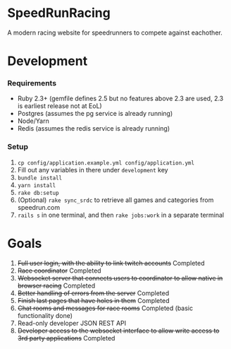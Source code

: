 # SpeedRunRacing

A modern racing website for speedrunners to compete against eachother.

# Development

### Requirements
- Ruby 2.3+ (gemfile defines 2.5 but no features above 2.3 are used, 2.3 is earliest release not at EoL)
- Postgres (assumes the pg service is already running)
- Node/Yarn
- Redis (assumes the redis service is already running)

### Setup
1. `cp config/application.example.yml config/application.yml`
2. Fill out any variables in there under `development` key
3. `bundle install`
4. `yarn install`
5. `rake db:setup`
6. (Optional) `rake sync_srdc` to retrieve all games and categories from speedrun.com
7. `rails s` in one terminal, and then `rake jobs:work` in a separate terminal

# Goals

1. ~~Full user login, with the ability to link twitch accounts~~ Completed
2. ~~Race coordinator~~ Completed
3. ~~Websocket server that connects users to coordinator to allow native
in browser racing~~ Completed
4. ~~Better handling of errors from the server~~ Completed
5. ~~Finish last pages that have holes in them~~ Completed
6. ~~Chat rooms and messages for race rooms~~ Completed (basic functionality done)
7. Read-only developer JSON REST API
8. ~~Developer access to the websocket interface to allow write access to 3rd party applications~~ Completed
